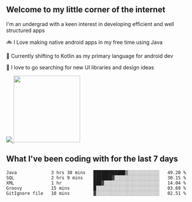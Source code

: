 ## Welcome to my little corner of the internet
I'm an undergrad with a keen interest in developing efficient and well structured apps

🚲 I Love making native android apps in my free time using Java

🌄 Currently shifting to Kotlin as my primary language for android dev

🔮  I love to go searching for new UI libraries and design ideas

<a href="">
  <img src="https://komarev.com/ghpvc/?username=ade3l&style=flat-square" />
</a>

<img height="180em" src="https://github-readme-stats-eight-theta.vercel.app/api/top-langs/?username=ade3l&langs_count=7&theme=cobalt&layout=compact"/>

## What I've been coding with for the last 7 days
<!--START_SECTION:waka-->
```text
Java             3 hrs 30 mins   ████████████▒░░░░░░░░░░░░   49.20 % 
SQL              2 hrs 9 mins    ███████▓░░░░░░░░░░░░░░░░░   30.15 % 
XML              1 hr            ███▓░░░░░░░░░░░░░░░░░░░░░   14.04 % 
Groovy           15 mins         █░░░░░░░░░░░░░░░░░░░░░░░░   03.69 % 
GitIgnore file   10 mins         ▓░░░░░░░░░░░░░░░░░░░░░░░░   02.51 % 
```
<!--END_SECTION:waka-->
